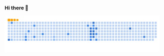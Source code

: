 ### Hi there 👋
![snake gif](https://github.com/sss-nrkw/sss-nrkw/blob/output/github-contribution-grid-snake.gif)
